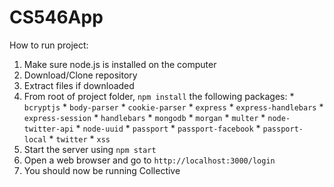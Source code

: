 # CS546App

How to run project:
  1. Make sure node.js is installed on the computer
  2. Download/Clone repository
  3. Extract files if downloaded
  4. From root of project folder, `npm install` the following packages:
    * `bcryptjs`
    * `body-parser`
    * `cookie-parser`
    * `express`
    * `express-handlebars`
    * `express-session`
    * `handlebars`
    * `mongodb`
    * `morgan`
    * `multer`
    * `node-twitter-api`
    * `node-uuid`
    * `passport`
    * `passport-facebook`
    * `passport-local`
    * `twitter`
    * `xss`
  5. Start the server using `npm start`
  6. Open a web browser and go to `http://localhost:3000/login`
  7. You should now be running Collective
